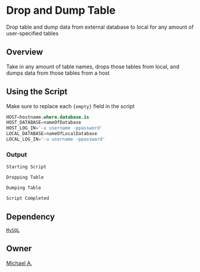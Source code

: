 # Drop and Dump Table

Drop table and dump data from external database to local for any amount of user-specified tables

## Overview

Take in any amount of table names, drops those tables from local, and dumps data from those tables from a host

## Using the Script

Make sure to replace each `{empty}` field in the script

```sql
HOST=hostname.where.database.is
HOST_DATABASE=nameOfDatabase
HOST_LOG_IN='-u username -ppassword'
LOCAL_DATABASE=nameOfLocalDatabase
LOCAL_LOG_IN='-u username -ppassword'
```

### Output

```
Starting Script

Dropping Table

Dumping Table

Script Completed
```

## Dependency

[`MySQL`](https://dev.mysql.com/doc/mysql-getting-started/en/)

## Owner

[Michael A.](https://linkedin.com/in/magarenzo)
